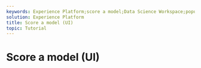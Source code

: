 ```yaml
---
keywords: Experience Platform;score a model;Data Science Workspace;popular topics
solution: Experience Platform
title: Score a model (UI)
topic: Tutorial
---
```


# Score a model (UI)